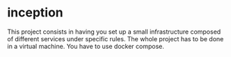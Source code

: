 # inception
This project consists in having you set up a small infrastructure composed of different
services under specific rules. The whole project has to be done in a virtual machine. You
have to use docker compose.
